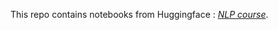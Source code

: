 This repo contains notebooks from Huggingface : [*NLP course*](https://huggingface.co/learn/nlp-course/).